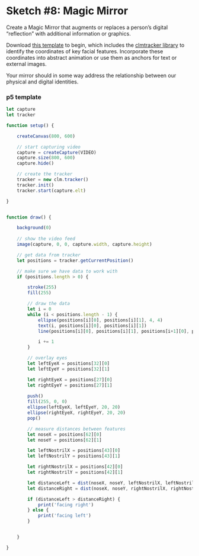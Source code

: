 # Sketch #8: Magic Mirror

Create a Magic Mirror that augments or replaces a person’s digital “reflection” with additional information or graphics.

Download [this template](08_magic_mirror.zip) to begin, which includes the [clmtracker library](https://github.com/auduno/clmtrackr) to identify the coordinates of key facial features. Incorporate these coordinates into abstract animation or use them as anchors for text or external images.

Your mirror should in some way address the relationship between our physical and digital identities.

### p5 template

```javascript
let capture
let tracker

function setup() {

    createCanvas(800, 600)

    // start capturing video
    capture = createCapture(VIDEO)
    capture.size(800, 600)
    capture.hide()

    // create the tracker
    tracker = new clm.tracker()
    tracker.init()
    tracker.start(capture.elt)    

}


function draw() {    

    background(0)
    
    // show the video feed
    image(capture, 0, 0, capture.width, capture.height)

    // get data from tracker
    let positions = tracker.getCurrentPosition()

    // make sure we have data to work with
    if (positions.length > 0) {

        stroke(255)
        fill(255)

        // draw the data
        let i = 0
        while (i < positions.length - 1) {
            ellipse(positions[i][0], positions[i][1], 4, 4)
            text(i, positions[i][0], positions[i][1])
            line(positions[i][0], positions[i][1], positions[i+1][0], positions[i+1][1])

            i += 1
        }

        // overlay eyes
        let leftEyeX = positions[32][0]
        let leftEyeY = positions[32][1]

        let rightEyeX = positions[27][0]
        let rightEyeY = positions[27][1]
        
        push()
        fill(255, 0, 0)
        ellipse(leftEyeX, leftEyeY, 20, 20)
        ellipse(rightEyeX, rightEyeY, 20, 20)
        pop()        

        // measure distances between features
        let noseX = positions[62][0]
        let noseY = positions[62][1]

        let leftNostrilX = positions[43][0]
        let leftNostrilY = positions[43][1]

        let rightNostrilX = positions[42][0]
        let rightNostrilY = positions[42][1]

        let distanceLeft = dist(noseX, noseY, leftNostrilX, leftNostrilY) 
        let distanceRight = dist(noseX, noseY, rightNostrilX, rightNostrilY)

        if (distanceLeft > distanceRight) {
            print('facing right')
        } else {
            print('facing left')
        }


    }

}

```